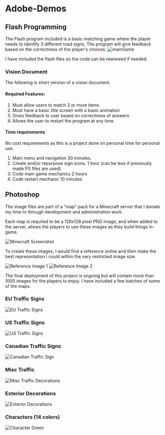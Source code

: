 # Adobe-Demos

## Flash Programming
The Flash program included is a basic matching game where the player needs to identify 3 different road signs.
The program will give feedback based on the correctness of the player's choices.
![mainGame](https://github.com/JJL0rtez/Adobe-Demos/assets/19676291/df3ae047-06e6-445a-92eb-5f5a9f8aaa2c)

I have included the flash files so the code can be rewiewed if needed.

### Vision Document
The following is short version of a vision document.

#### Required Features:
1. Must allow users to match 3 or more items
2. Must have a basic title screen with a basic animation
3. Gives feedback to user based on correctness of answers
4. Allows the user to restart the program at any time.

#### Time requirements
No cost requirements as this is a project done on personal time for personal use.
1. Main menu and navigation
   30 minutes.
2. Create and/or repurpose sign icons.
   1 hour (can be less if previously made PS files are used)
3. Code main game mechanics
   2 hours
4. Code restart mechanic
   10 minutes

## Photoshop
The image files are part of a "map" pack for a Minecraft server that I donate my time to through development and administration work.

Each map is required to be a 128x128 pixel PNG image, and when added to the server, allows the players to use these images as they build things in-game.

![Minecraft Screenshot](https://github.com/JJL0rtez/Adobe-Demos/assets/19676291/8e2de959-6a21-45f1-ab19-70a014c47562)

To create these images, I would find a reference online and then make the best representation I could within the very restricted image size.

![Reference Image 1](https://github.com/JJL0rtez/Adobe-Demos/assets/19676291/18ccc4a0-dedc-4ed7-8a7d-d5ea94ba1557)
![Reference Image 2](https://github.com/JJL0rtez/Adobe-Demos/assets/19676291/b5e5852e-41ad-4493-8721-10baa3d17017)

The final deployment of this project is ongoing but will contain more than 1000 images for the players to enjoy. I have included a few batches of some of the maps.

### EU Traffic Signs
![EU Traffic Signs](https://github.com/JJL0rtez/Adobe-Demos/assets/19676291/167be5bd-7c40-420e-943d-45e88ad88b51)
### US Traffic Signs
![US Traffic Signs](https://github.com/JJL0rtez/Adobe-Demos/assets/19676291/90add309-e1f3-4725-97f9-041c6d74bd77)
### Canadian Traffic Signs
![Canadian Traffic Sign](https://github.com/JJL0rtez/Adobe-Demos/assets/19676291/b79c7adf-a452-44b2-a2a2-b56235c4f7fa)
### Misc Traffic
![Misc Traffic Decorations](https://github.com/JJL0rtez/Adobe-Demos/assets/19676291/0bef813f-2d5d-4201-9ec0-911b8f696bd0)
### Exterior Decorations
![Exterior Decorations](https://github.com/JJL0rtez/Adobe-Demos/assets/19676291/433c65a9-9b73-47b1-bbcc-45bfb709662f)
### Characters (14 colors)
![Character Green](https://github.com/JJL0rtez/Adobe-Demos/assets/19676291/dd86a5e1-6db8-4f18-8a77-8290e3e1e4b2)
